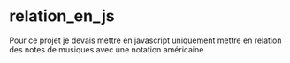 # relation_en_js
Pour ce projet je devais mettre en javascript uniquement mettre en relation des notes de musiques avec une notation américaine
